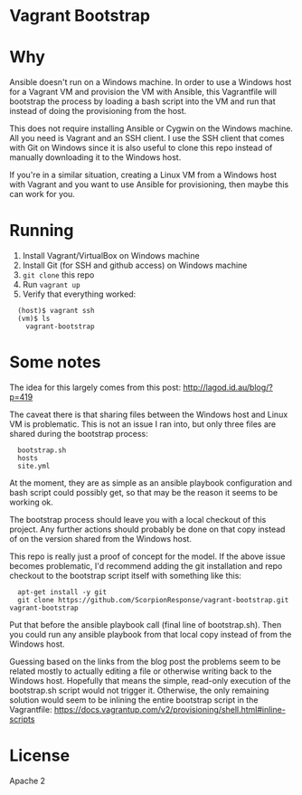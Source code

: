 Vagrant Bootstrap
=================

# Why #

Ansible doesn't run on a Windows machine.  In order to use a Windows host for a
Vagrant VM and provision the VM with Ansible, this Vagrantfile will bootstrap
the process by loading a bash script into the VM and run that instead of doing
the provisioning from the host.

This does not require installing Ansible or Cygwin on the Windows machine.  All
you need is Vagrant and an SSH client.  I use the SSH client that comes with
Git on Windows since it is also useful to clone this repo instead of manually
downloading it to the Windows host.

If you're in a similar situation, creating a Linux VM from a Windows host with
Vagrant and you want to use Ansible for provisioning, then maybe this can work
for you.

# Running #

1. Install Vagrant/VirtualBox on Windows machine
2. Install Git (for SSH and github access) on Windows machine
3. `git clone` this repo
4. Run `vagrant up`
5. Verify that everything worked:
```
  (host)$ vagrant ssh
  (vm)$ ls
    vagrant-bootstrap
```

# Some notes #

The idea for this largely comes from this post:
http://lagod.id.au/blog/?p=419

The caveat there is that sharing files between the Windows host and Linux VM is
problematic.  This is not an issue I ran into, but only three files are shared
during the bootstrap process:
```
  bootstrap.sh
  hosts
  site.yml
```

At the moment, they are as simple as an ansible playbook configuration and bash
script could possibly get, so that may be the reason it seems to be working ok.

The bootstrap process should leave you with a local checkout of this project.
Any further actions should probably be done on that copy instead of on the
version shared from the Windows host.

This repo is really just a proof of concept for the model.  If the above issue
becomes problematic, I'd recommend adding the git installation and repo
checkout to the bootstrap script itself with something like this:
```
  apt-get install -y git
  git clone https://github.com/ScorpionResponse/vagrant-bootstrap.git vagrant-bootstrap

```

Put that before the ansible playbook call (final line of bootstrap.sh).  Then
you could run any ansible playbook from that local copy instead of from the
Windows host.

Guessing based on the links from the blog post the problems seem to be related
mostly to actually editing a file or otherwise writing back to the Windows
host.  Hopefully that means the simple, read-only execution of the bootstrap.sh
script would not trigger it.  Otherwise, the only remaining solution would seem
to be inlining the entire bootstrap script in the Vagrantfile:
https://docs.vagrantup.com/v2/provisioning/shell.html#inline-scripts

# License #

Apache 2
